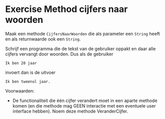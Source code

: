 # Exercise Method cijfers naar woorden

Maak een methode `CijfersNaarWoorden` die als parameter een `String` heeft en als returnwaarde ook een `String`.

Schrijf een programma die de tekst van de gebruiker oppakt en daar alle cijfers vervangt door woorden. Dus als de gebruiker
```
Ik ben 20 jaar
```
invoert dan is de uitvoer
```
Ik ben tweenul jaar.
```
Voorwaarden:
+ De functionaliteit die één cijfer verandert moet in een aparte methode komen (en die methode mag GEEN interactie met een eventuele user interface hebben). Noem deze methode VeranderCijfer.
